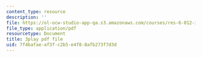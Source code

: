 ```yaml
---
content_type: resource
description: ''
file: https://ol-ocw-studio-app-qa.s3.amazonaws.com/courses/res-6-012-introduction-to-probability-spring-2018/7f4bafaeaf3fc2b5e4f88afb273f7d3d_IrKUM3nNXJE.pdf
file_type: application/pdf
resourcetype: Document
title: 3play pdf file
uid: 7f4bafae-af3f-c2b5-e4f8-8afb273f7d3d
---
```

